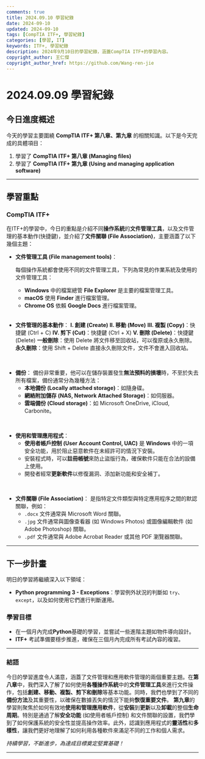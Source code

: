 ```yaml
---
comments: true
title: 2024.09.10 學習紀錄
date: 2024-09-10
updated: 2024-09-10
tags: [CompTIA ITF+, 學習紀錄]
categories: [學習, IT]
keywords: ITF+, 學習紀錄
description: 2024年9月10日的學習紀錄，涵蓋CompTIA ITF+的學習內容。
copyright_author: 王仁傑
copyright_author_href: https://github.com/Wang-ren-jie
---
```


# 2024.09.09 學習紀錄

## 今日進度概述

今天的學習主要圍繞 **CompTIA ITF+ 第八章、第九章** 的相關知識。以下是今天完成的具體項目：

1. 學習了 **CompTIA ITF+ 第八章 (Managing files\)**
2. 學習了 **CompTIA ITF+ 第九章 (Using and managing application software\)**


---

## 學習重點

### CompTIA ITF+

在ITF+的學習中，今日的重點是介紹不同**操作系統**的**文件管理工具**，以及文件管理的基本動作(快捷鍵)，並介紹了**文件關聯 (File Association\)**，主要涵蓋了以下幾個主題：

- **文件管理工具 (File management tools)**：

    每個操作系統都會使用不同的文件管理工具，下列為常見的作業系統及使用的文件管理工具：
    - **Windows** 中的檔案總管 **File Explorer** 是主要的檔案管理工具。
    - **macOS** 使用 **Finder** 進行檔案管理。
    - **Chrome OS** 依賴 **Google Docs** 進行檔案管理。
    </br>

- **文件管理的基本動作**：
    **I.   創建 (Create\)**
    **II.  移動 (Move\)**
    **III. 複製 (Copy\)**：快捷鍵 (Ctrl + C)
    **IV.  剪下 (Cut\)**：快捷鍵 (Ctrl + X)
    **V.   刪除 (Delete\)**：快捷鍵 (Delete)
        **一般刪除**：使用 Delete 將文件移至回收站，可以復原或永久刪除。
        **永久刪除**：使用 Shift + Delete 直接永久刪除文件，文件不會進入回收站。
</br>

- **備份**：
    備份非常重要，他可以在儲存裝置發生**無法預料的損壞**時，不至於失去所有檔案，備份通常分為幾種方法：
    - **本地備份 (Locally attached storage\)**：如隨身碟。
    - **網絡附加儲存 (NAS, Network Attached Storage\)**：如伺服器。
    - **雲端備份 (Cloud storage\)**：如 Microsoft OneDrive, iCloud, Carbonite。
</br>

- **使用和管理應用程式**：
    - **使用者帳戶控制 (User Account Control, UAC\)** 是 **Windows** 中的一項安全功能，用於阻止惡意軟件在未經許可的情況下安裝。
    - 安裝程式時，可以**註冊帳號**來防止盜版行為，確保軟件只能在合法的設備上使用。
    - 開發者經常**更新軟件**以修復漏洞、添加新功能和安全補丁。
</br>

- **文件關聯 (File Association\)**：
    是指特定文件類型與特定應用程序之間的默認關聯，例如：
    - `.docx` 文件通常與 Microsoft Word 關聯。
    - `.jpg` 文件通常與圖像查看器 (如 Windows Photos) 或圖像編輯軟件 (如 Adobe Photoshop) 關聯。
    - `.pdf` 文件通常與 Adobe Acrobat Reader 或其他 PDF 瀏覽器關聯。
---

## 下一步計畫

明日的學習將繼續深入以下領域：

- **Python programming 3 - Exceptions**：學習例外狀況的判斷如 `try`、`except`，以及如何使用它們進行判斷運用。

### 學習目標

- 在一個月內完成**Python**基礎的學習，並嘗試一些進階主題如物件導向設計。
- **ITF+** 考試準備要穩步推進，確保在三個月內完成所有考試內容的複習。

---

### 結語

今日的學習進度令人滿意，涵蓋了文件管理和應用軟件管理的兩個重要主題。在**第八章**中，我們深入了解了如何使用**各種操作系統**中的**文件管理工具**來進行文件操作，包括**創建、移動、複製、剪下和刪除**等基本功能。同時，我們也學到了不同的**備份方法**及其重要性，以確保在數據丟失的情況下能夠**恢復重要文件**。
**第九章**的學習則聚焦於如何有效地**使用和管理應用軟件**，從**安裝**到**更新**以及**卸載**的整個**生命周期**。特別是通過了解**安全功能** (如使用者帳戶控制) 和文件關聯的設置，我們學到了如何保護系統的安全性並提高操作效率。此外，認識到應用程式的**靈活性**和**多樣性**，讓我們更好地理解了如何利用各種軟件來滿足不同的工作和個人需求。

_持續學習，不斷進步，為達成目標奠定堅實基礎！_

---
